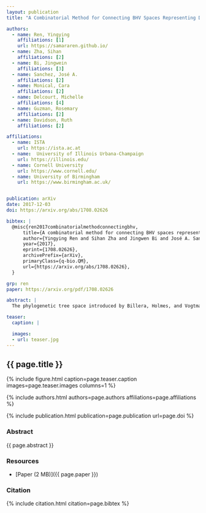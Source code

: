 ```yaml
---
layout: publication
title: "A Combinatorial Method for Connecting BHV Spaces Representing Different Numbers of Taxa"

authors:
  - name: Ren, Yingying
    affiliations: [1]
    url: https://samararen.github.io/
  - name: Zha, Sihan
    affiliations: [2]
  - name: Bi, Jingwein
    affiliations: [3]
  - name: Sanchez, José A.
    affiliations: [2]
  - name: Monical, Cara
    affiliations: [2]
  - name: Delcourt, Michelle
    affiliations: [4]
  - name: Guzman, Rosemary
    affiliations: [2]
  - name: Davidson, Ruth
    affiliations: [2]

affiliations:
  - name: ISTA
    url: https://ista.ac.at
  - name:  University of Illinois Urbana-Champaign
    url: https://illinois.edu/
  - name: Cornell University
    url: https://www.cornell.edu/
  - name: University of Birmingham
    url: https://www.birmingham.ac.uk/


publication: arXiv
date: 2017-12-03
doi: https://arxiv.org/abs/1708.02626

bibtex: |
  @misc{ren2017combinatorialmethodconnectingbhv,
      title={A combinatorial method for connecting BHV spaces representing different numbers of taxa}, 
      author={Yingying Ren and Sihan Zha and Jingwen Bi and José A. Sanchez and Cara Monical and Michelle Delcourt and Rosemary K. Guzman and Ruth Davidson},
      year={2017},
      eprint={1708.02626},
      archivePrefix={arXiv},
      primaryClass={q-bio.QM},
      url={https://arxiv.org/abs/1708.02626}, 
  }

grp: ren
paper: https://arxiv.org/pdf/1708.02626

abstract: |
  The phylogenetic tree space introduced by Billera, Holmes, and Vogtmann (BHV tree space) is a CAT(0) continuous space that represents trees with edge weights with an intrinsic geodesic distance measure. The geodesic distance measure unique to BHV tree space is well known to be computable in polynomial time, which makes it a potentially powerful tool for optimization problems in phylogenetics and phylogenomics. Specifically, there is significant interest in comparing and combining phylogenetic trees. For example, BHV tree space has been shown to be potentially useful in tree summary and consensus methods, which require combining trees with different number of leaves. Yet an open problem is to transition between BHV tree spaces of different maximal dimension, where each maximal dimension corresponds to the complete set of edge-weighted trees with a fixed number of leaves. We show a combinatorial method to transition between copies of BHV tree spaces in which trees with different numbers of taxa can be studied, derived from its topological structure and geometric properties. This method removes obstacles for embedding problems such as supertree and consensus methods in the BHV treespace framework.

teaser:
  caption: |

  images:
  - url: teaser.jpg
---
```


## {{ page.title }}

{% include figure.html caption=page.teaser.caption images=page.teaser.images columns=1 %}

{% include authors.html authors=page.authors affiliations=page.affiliations %}

{% include publication.html publication=page.publication url=page.doi %}

### Abstract

{{ page.abstract }}

### Resources

* [Paper (2 MB)]({{ page.paper }})

### Citation

{% include citation.html citation=page.bibtex %}